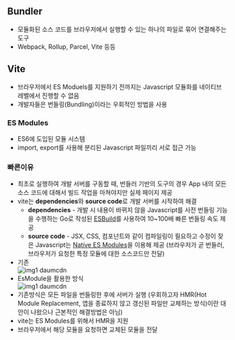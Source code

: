 ## Bundler

- 모듈화된 소스 코드를 브라우저에서 실행할 수 있는 하나의 파일로 묶어 연결해주는 도구
- Webpack, Rollup, Parcel, Vite 등등


## Vite

- 브라우저에서 ES Moduels를 지원하기 전까지는 Javascript 모듈화를 네이티브 레벨에서 진행할 수 없음
- 개발자들은 번들링(Bundling)이라는 우회적인 방법을 사용

### ES Modules

- ES6에 도입된 모듈 시스템
- import, export를 사용해 분리된 Javascript 파일끼리 서로 접근 가능

### 빠른이유

- 최초로 실행하여 개발 서버를 구동할 때, 번들러 기반의 도구의 경우 App 내의 모든 소스 코드에 대해서 빌드 작업을 마쳐야지만 실제 페이지 제공
- vite는 **dependencies**와 **source code**로 개발 서버를 시작하여 해결
  - **dependencies** - 개발 시 내용이 바뀌지 않을 Javascript를 사전 번들링 기능을 수행하는 Go로 작성된 [ESBuild](https://esbuild.github.io/)를 사용하여 10~100배 빠른 번들링 속도 제공
  - **source code** - JSX, CSS, 컴포넌트와 같이 컴파일링이 필요하고 수정이 잦은 Javascript는 [Native ES Modules](https://developer.mozilla.org/en-US/docs/Web/JavaScript/Guide/Modules)을 이용해 제공 (브라우저가 곧 번들러, 브라우저가 요청한 특정 모듈에 대한 소스코드만 전달)
- 기존  
![img1 daumcdn](https://user-images.githubusercontent.com/55550439/154282393-25405139-9451-4985-a99b-f2d8f8281518.png)
- EsModule을 활용한 방식  
![img1 daumcdn](https://user-images.githubusercontent.com/55550439/154282398-14101444-0252-4799-9312-99ae5373ce80.png)
- 기존방식은 모든 파일을 번들링한 후에 서버가 실행 (우회하고자 HMR(Hot Module Replacement, 앱을 종료하지 않고 갱신된 파일만 교체하는 방식)이란 대안이 나왔으나 근본적인 해결방법은 아님)
- vite는 ES Modules를 위해서 HMR을 지원
- 브라우저에서 해당 모듈을 요청하면 교체된 모듈을 전달
